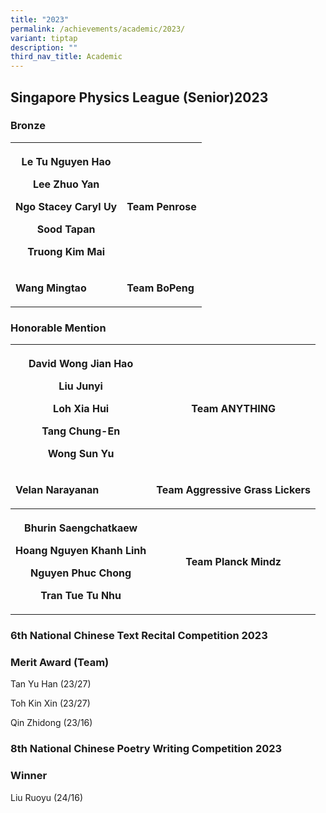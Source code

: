 ```yaml
---
title: "2023"
permalink: /achievements/academic/2023/
variant: tiptap
description: ""
third_nav_title: Academic
---
```

<h2>Singapore Physics League (Senior)2023</h2>
<h3>Bronze</h3>
<table style="minWidth: 50px">
<colgroup>
<col>
<col>
</colgroup>
<tbody>
<tr>
<th rowspan="1" colspan="1">
<p>Le Tu Nguyen Hao</p>
<p>Lee Zhuo Yan</p>
<p>Ngo Stacey Caryl Uy</p>
<p>Sood Tapan</p>
<p>Truong Kim Mai</p>
</th>
<th rowspan="1" colspan="1">
<p></p>
<p></p>
<p></p>
<p></p>
<p>Team Penrose</p>
</th>
</tr>
<tr>
<td rowspan="1" colspan="1">
<p><strong>Wang Mingtao</strong>
</p>
</td>
<td rowspan="1" colspan="1">
<p><strong>Team BoPeng</strong>
</p>
</td>
</tr>
</tbody>
</table>
<p></p>
<h3>Honorable Mention</h3>
<table style="minWidth: 50px">
<colgroup>
<col>
<col>
</colgroup>
<tbody>
<tr>
<th rowspan="1" colspan="1">
<p>David Wong Jian Hao</p>
<p>Liu Junyi</p>
<p>Loh Xia Hui</p>
<p>Tang Chung-En</p>
<p>Wong Sun Yu</p>
</th>
<th rowspan="1" colspan="1">
<p></p>
<p></p>
<p></p>
<p>Team ANYTHING</p>
</th>
</tr>
<tr>
<td rowspan="1" colspan="1">
<p><strong>Velan Narayanan</strong>
</p>
</td>
<td rowspan="1" colspan="1">
<p><strong>Team Aggressive Grass Lickers</strong>
</p>
</td>
</tr>
<tr>
<th rowspan="1" colspan="1">
<p>Bhurin Saengchatkaew</p>
<p>Hoang Nguyen Khanh Linh</p>
<p>Nguyen Phuc Chong</p>
<p>Tran Tue Tu Nhu</p>
</th>
<th rowspan="1" colspan="1">
<p></p>
<p></p>
<p></p>
<p>Team Planck Mindz</p>
</th>
</tr>
</tbody>
</table>
<h3>6th National Chinese Text Recital Competition 2023</h3>
<h3>Merit Award (Team)</h3>
<p>Tan Yu Han (23/27)</p>
<p>Toh Kin Xin (23/27)</p>
<p>Qin Zhidong (23/16)</p>
<h3>8th National Chinese Poetry Writing Competition 2023</h3>
<h3>Winner</h3>
<p>Liu Ruoyu (24/16)</p>
<p></p>
<h3></h3>
<p></p>
<p></p>